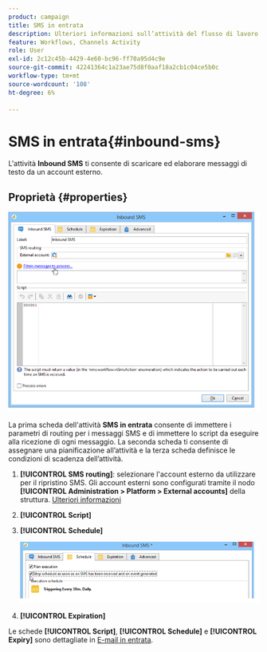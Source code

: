 ```yaml
---
product: campaign
title: SMS in entrata
description: Ulteriori informazioni sull’attività del flusso di lavoro SMS in entrata
feature: Workflows, Channels Activity
role: User
exl-id: 2c12c45b-4429-4e60-bc96-ff70a95d4c9e
source-git-commit: 42241364c1a23ae75d8f0aaf18a2cb1c04ce5b0c
workflow-type: tm+mt
source-wordcount: '108'
ht-degree: 6%

---
```


# SMS in entrata{#inbound-sms}



L&#39;attività **Inbound SMS** ti consente di scaricare ed elaborare messaggi di testo da un account esterno.

## Proprietà {#properties}

![](assets/sms_rec_edit.png)

La prima scheda dell&#39;attività **SMS in entrata** consente di immettere i parametri di routing per i messaggi SMS e di immettere lo script da eseguire alla ricezione di ogni messaggio. La seconda scheda ti consente di assegnare una pianificazione all’attività e la terza scheda definisce le condizioni di scadenza dell’attività.

1. **[!UICONTROL SMS routing]**: selezionare l&#39;account esterno da utilizzare per il ripristino SMS. Gli account esterni sono configurati tramite il nodo **[!UICONTROL Administration > Platform > External accounts]** della struttura. [Ulteriori informazioni](../../v8/config/external-accounts.md)
1. **[!UICONTROL Script]**
1. **[!UICONTROL Schedule]**

   ![](assets/sms_rec_edit_2.png)

1. **[!UICONTROL Expiration]**

Le schede **[!UICONTROL Script]**, **[!UICONTROL Schedule]** e **[!UICONTROL Expiry]** sono dettagliate in [E-mail in entrata](inbound-emails.md).
